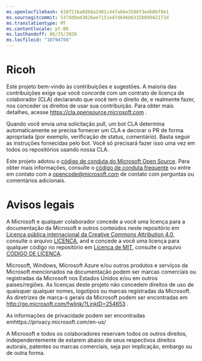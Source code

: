 ```yaml
---
ms.openlocfilehash: 618f216a0d88a2401c447abbe3586f3edb0bf9e1
ms.sourcegitcommit: 537dd9ad3826ae7151e47d646b6315b89942173d
ms.translationtype: MT
ms.contentlocale: pt-BR
ms.lasthandoff: 06/25/2020
ms.locfileid: "10794756"
---
```

# Ricoh

Este projeto bem-vindo às contribuições e sugestões.  A maioria das contribuições exige que você concorde com um contrato de licença de colaborador (CLA) declarando que você tem o direito de, e realmente fazer, nos conceder os direitos de usar sua contribuição. Para obter mais detalhes, acesse https://cla.opensource.microsoft.com .

Quando você envia uma solicitação pull, um bot CLA determina automaticamente se precisa fornecer um CLA e decorar o PR de forma apropriada (por exemplo, verificação de status, comentário). Basta seguir as instruções fornecidas pelo bot. Você só precisará fazer isso uma vez em todos os repositórios usando nossa CLA.

Este projeto adotou o [código de conduta do Microsoft Open Source](https://opensource.microsoft.com/codeofconduct/).
Para obter mais informações, consulte o [código de conduta frequente](https://opensource.microsoft.com/codeofconduct/faq/) ou entre em contato com a [opencode@microsoft.com](mailto:opencode@microsoft.com) de contato com perguntas ou comentários adicionais.

# Avisos legais

A Microsoft e qualquer colaborador concede a você uma licença para a documentação da Microsoft e outros conteúdos neste repositório em [Licença pública internacional da Creative Commons Attribution 4.0](https://creativecommons.org/licenses/by/4.0/legalcode), consulte o arquivo [LICENÇA](LICENSE), and e concede a você uma licença para qualquer código no repositório em [Licença de MIT](https://opensource.org/licenses/MIT), consulte o arquivo [CÓDIGO DE LICENÇA](LICENSE-CODE).

Microsoft, Windows, Microsoft Azure e/ou outros produtos e serviços da Microsoft mencionados na documentação podem ser marcas comerciais ou registradas da Microsoft nos Estados Unidos e/ou em outros países/regiões.
As licenças deste projeto não concedem direitos de uso de quaisquer qualquer nomes, logotipos ou marcas registradas da Microsoft.
As diretrizes de marca-s gerais da Microsoft podem ser encontradas em http://go.microsoft.com/fwlink/?LinkID=254653 .

As informações de privacidade podem ser encontradas emhttps://privacy.microsoft.com/en-us/

A Microsoft e todos os colaboradores reservam todos os outros direitos, independentemente de estarem abaixo de seus respectivos direitos autorais, patentes ou marcas comerciais, seja por implicação, embargo ou de outra forma.
